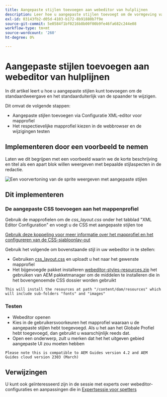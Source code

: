 ```yaml
---
title: Aangepaste stijlen toevoegen aan webeditor van hulplijnen
description: Leer hoe u aangepaste stijlen toevoegt om de vormgeving van de gulden-webeditor te wijzigen.
exl-id: 03143fb2-d05d-4103-b172-8b91880b7f9e
source-git-commit: 5e0584f1bf0216b8b00f00b9fe46fa682c244e08
workflow-type: tm+mt
source-wordcount: '260'
ht-degree: 0%

---
```


# Aangepaste stijlen toevoegen aan webeditor van hulplijnen

In dit artikel leert u hoe u aangepaste stijlen kunt toevoegen om de standaardweergave en het standaarduiterlijk van de spaander te wijzigen.

Dit omvat de volgende stappen:
- Aangepaste stijlen toevoegen via Configuratie XML-editor voor mapprofiel
- Het respectievelijke mapprofiel kiezen in de webbrowser en de wijzigingen testen


## Implementeren door een voorbeeld te nemen

Laten we dit begrijpen met een voorbeeld waarin we de korte beschrijving en titel als een apart blok willen weergeven met bepaalde stijlaspecten in de redactie.

![Een voorvertoning van de sprite weergeven met aangepaste stijlen](../../../assets/authoring/webeditor-customstyles-preview.png)


## Dit implementeren


### De aangepaste CSS toevoegen aan het mappenprofiel

Gebruik de mapprofielen om de *css_layout.css* onder het tabblad &quot;XML Editor Configuration&quot; en voegt u de CSS met aangepaste stijlen toe

[Gebruik deze koppeling voor meer informatie over het mapprofiel en het configureren van de CSS-sjabloonlay-out](https://experienceleague.adobe.com/docs/experience-manager-guides-learn/videos/advanced-user-guide/editor-configuration.html?lang=en#customize-the-css-template-layout)

Gebruik het volgende om bovenstaande stijl in uw webeditor in te stellen:

- Gebruiken [css_layout.css](../../../assets/authoring/webeditor-customstyles-css_layout.css) en uploadt u het naar het gewenste mapprofiel
- Het bijgevoegde pakket installeren [webeditor-styles-resources.zip](../../../assets/authoring/webeditor-styles-resources.zip) het gebruiken van AEM pakketmanager om de middelen te installeren die in het bovengenoemde CSS dossier worden gebruikt

```
This will install the resources at path "/content/dam/resources" which will include sub-folders "fonts" and "images"
```


### Testen

- Webeditor openen
- Kies in de gebruikersvoorkeuren het mapprofiel waaraan u de aangepaste stijlen hebt toegevoegd. Als u het aan het Globale Profiel hebt toegevoegd, dan gebruikt u waarschijnlijk reeds dat.
- Open een onderwerp, zult u merken dat het het uitgeven gebied aangepaste UI zou moeten hebben

```
Please note this is compatible to AEM Guides version 4.2 and AEM Guides cloud version 2303 (March)
```


## Verwijzingen

U kunt ook geïnteresseerd zijn in de sessie met experts over webeditor-configuraties en aanpassingen die in [Expertsessie voor spetters](/help/product-guide/knowledge-base/expert-sessions/webbased-authoring-jan2023.md)
